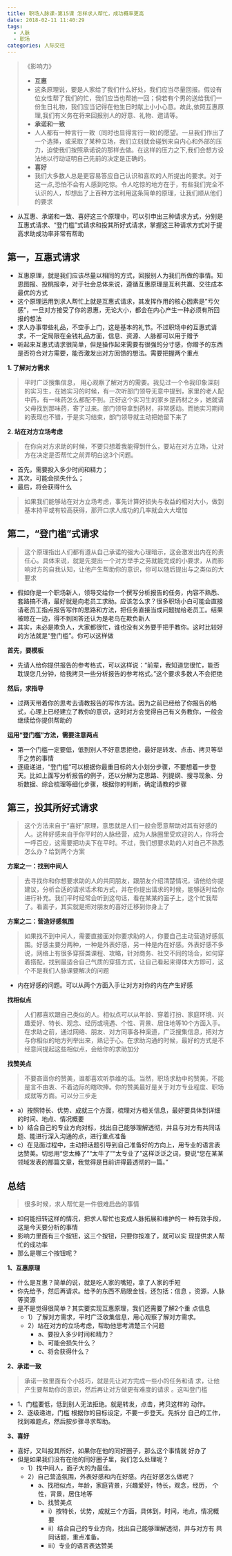 ```yaml
---
title: 职场人脉课-第15课 怎样求人帮忙，成功概率更高
date: 2018-02-11 11:40:29
tags: 
  - 人脉
  - 职场
categories: 人际交往
---
```


> 《影响力》
> - **互惠**
> - 这条原理说，要是人家给了我们什么好处，我们应当尽量回报。假设有位女性帮了我们的忙，我们应当也帮她一回；倘若有个男的送给我们一份生日礼物，我们应当记得在他生日时献上小小心意。故此,依照互惠原理,我们有义务在将来回报别人的好意、礼物、邀请等。
> - **承诺和一致**
> - 人人都有一种言行一致（同时也显得言行一致)的愿望。一旦我们作出了一个选择，或采取了某种立场，我们立刻就会碰到来自内心和外部的压力，迫使我们按照承诺说的那样去做。在这样的压力之下,我们会想方设法地以行动证明自己先前的决定是正确的。
> - **喜好**
> - 我们大多数人总是更容易答应自己认识和喜欢的人所提出的要求。对于这一点,恐怕不会有人感到吃惊。令人吃惊的地方在于，有些我们完全不认识的人，却想出了上百种方法利用这条简单的原理，让我们顺从他们的要求

- 从互惠、承诺和一致、喜好这三个原理中，可以引申出三种请求方式，分别是互惠式请求、“登门槛”式请求和投其所好式请求，掌握这三种请求方式对于提高求助成功率非常有帮助

<!--more-->

第一，互惠式请求
---

- 互惠原理，就是我们应该尽量以相同的方式，回报别人为我们所做的事情。知恩图报、投桃报李，对于社会总体来说，遵循互惠原理是互利共赢、交往成本最优的方式
- 这个原理运用到求人帮忙上就是互惠式请求，其发挥作用的核心因素是”亏欠感”，一旦对方接受了你的恩惠，无论大小，都会在内心产生一种必须有所回报的想法
- 求人办事带些礼品，不空手上门，这是基本的礼节。不过职场中的互惠式请求，不一定局限在金钱礼品方面，信息、资源、人脉都可以用于赠予
- 听起来互惠式请求很简单，但是操作起来需要有很强的分寸感，你赠予的东西是否符合对方需要，能否激发出对方回馈的想法。需要把握两个重点

**1. 了解对方需求**

> 平时广泛搜集信息， 用心观察了解对方的需要。我见过一个令我印象深刻的实习生，在她实习的时候，有一次听部门领导无意中提到，家里的老人配中药，有一味药怎么都配不到。正好这个实习生的家乡是药材之乡，她就请父母找到那味药，寄了过来。部门领导拿到药材，非常感动。而她实习期间的表现也不错，于是实习结束，部门领导就主动把她留下来了

**2. 站在对方立场考虑**

> 在你向对方求助的时候，不要只想着我能得到什么，要站在对方立场，让对方在决定是否帮忙之前弄明白这3个问题。

- 首先，需要投入多少时间和精力；
- 其次，可能会损失什么；
- 最后，将会获得什么

> 如果我们能够站在对方立场考虑，事先计算好损失与收益的相对大小，做到基本持平或有较高获得，那开口求人成功的几率就会大大增加

第二，“登门槛”式请求
---

> 这个原理指出人们都有遵从自己承诺的强大心理暗示，这会激发出内在的责任心。具体来说，就是先提出一个对方举手之劳就能完成的小要求，从而影响对方的自我认知，让他产生帮助你的意识，你可以随后提出与之类似的大要求

- 假如你是一个职场新人，领导交给你一个撰写分析报告的任务，内容不熟悉、套路搞不清，最好就是向老员工求助。应该怎么求？很多职场小白可能会直接请老员工指点报告写作的思路和方法，把任务直接当成问题抛给老员工。结果被晾在一边，得不到回答还认为是老鸟在欺负新人
- 其实，未必是欺负人，大家都很忙，谁也没有义务要手把手教你。这时比较好的方法就是“登门槛”。你可以这样做
  
**首先，要模板**

- 先请人给你提供报告的参考格式，可以这样说：“前辈，我知道您很忙，能否耽误您几分钟，给我拷贝一些分析报告的参考格式。”这个要求多数人不会拒绝

**然后，求指导**

- 过两天带着你的思考去请教报告的写作方法。因为之前已经给了你报告的格式，心理上已经建立了教你的意识，这时对方会觉得自己有义务教你，一般会继续给你提供帮助的

**运用“登门槛”方法，需要注意两点**

- 第一个门槛一定要低，低到别人不好意思拒绝，最好是转发、点击、拷贝等举手之劳的事情
- 逐级递进，“登门槛”可以根据你最重目标的大小划分步骤，不要想着一步登天。比如上面写分析报告的例子，还以分解为定思路、列提纲、搜寻现象、分析数据、综合梳理等细化步骤，根据你的判断，确定请教的步骤

第三，投其所好式请求
---

> 这个方法来自于“喜好”原理，意思就是人们一般会愿意帮助对其有好感的人。这种好感来自于你平时的人脉经营，成为人脉圈里受欢迎的人，你将会一呼百应，这需要把功夫下在平时。不过，我们想要求助的人对自己不熟悉怎么办？给到两个方案


**方案之一：找到中间人**

> 去寻找你和你想要求助的人的共同朋友，跟朋友介绍清楚情况，请他给你提建议，分析合适的请求话术和方式，并在你提出请求的时候，能够适时给你进行补充。我们平时经常会听到这句话，看在某某的面子上，这个忙我帮了。看面子，其实就是把对朋友的喜好迁移到你身上了


**方案之二：营造好感氛围**

> 如果找不到中间人，需要直接面对你要求助的人，你要自己主动营造好感氛围。好感主要分两种，一种是外表好感，另一种是内在好感。外表好感不多说，网络上有很多穿搭类课程、攻略，针对商务、社交不同的场合，如何穿着搭配，找到最适合自己气质的穿搭方式，让自己看起来得体大方即可，这个不是我们人脉课要解决的问题

- 内在好感的问题。可以从两个方面入手让对方对你的内在产生好感

**找相似点**

> 人们都喜欢跟自己类似的人。相似点可以从年龄、穿着打扮、家庭环境、兴趣爱好、特长、观念、经历或境遇、个性、背景、居住地等10个方面入手。在求助之前，通过网络、朋友、对方同事各种渠道，广泛搜集信息，把对方与你相似的地方列举出来，熟记于心。在求助沟通的时候，最好的方式是不经意间提起这些相似点，会给你的求助加分

**找赞美点**

> 不要吝啬你的赞美，谁都喜欢听恭维的话。当然，职场求助中的赞美，不能是言不由衷、不着边际的瞎吹捧。你的赞美最好是关于对方专业程度、职场成就等方面。可以分三步走

- a）按照特长、优势、成就三个方面，梳理对方相关信息，最好要具体到详细的时间、地点、情况概要
- b）结合自己的专业方向对标，找出自己能够理解透彻，并且与对方有共同话题、能进行深入沟通的点，进行重点准备
- c）在见面过程中，主动把话题引导到自己准备好的方向上，用专业的语言表达赞美。切忌用“您太棒了”“太牛了”“太专业了”这样泛泛之词，要说“您在某某领域发表的那篇文章，我觉得是目前讲得最透彻的一篇。”

总结
---

> 很多时候，求人帮忙是一件很难启齿的事情

- 如何能扭转这样的情况，把求人帮忙也变成人脉拓展和维护的一 种有效手段，这是今天要分析的事情
- 影响力里面有三个按钮，这三个按钮，只要你按准了，就可以实 现提供求人帮忙的成功率
- 那么是哪三个按钮呢？

**1、互惠原理**

- 什么是互惠？简单的说，就是吃人家的嘴短，拿了人家的手短
- 你先给予，然后再请求。给予的东西不局限金钱，还包括：信息 ，资源，人脉等资源
- 是不是觉得很简单？其实要实现互惠原理，我们还需要了解2个重 点信息
  - 1）了解对方需求，平时广泛收集信息，用心观察了解对方需求。
  - 2）站在对方的立场考虑，帮助他思考清楚三个问题
    - a、要投入多少时间和精力？
    - b、可能会损失什么？
    - c、将会获得什么？
    
**2、承诺一致**

> 承诺一致里面有个小技巧，就是先让对方完成一些小的任务和请 求，让他产生要帮助你的意识，然后再让对方做更有难度的请求 。这叫登门槛

- 1、门槛要低，低到别人无法拒绝。就是转发，点击，拷贝这样的 动作。
- 2、逐级递进，门槛 根据你的目标设定，不要一步登天。先拆分 自己的工作，找到难题点，然后按步骤寻求帮助。

**3、喜好**

- 喜好，又叫投其所好，如果你在他的同好圈子，那么这个事情就 好办了
- 但是如果我们没有在他的同好圈子里，我们怎么处理呢？
  - 1）找中间人，面子大的为最佳。
  - 2）自己营造氛围，外表好感和内在好感。内在好感怎么做呢？
    - a、找相似点，年龄，家庭背景，兴趣爱好，特长，观念，经历， 个性，背景，居住地等
    - b、找赞美点
      - i）按特长，优势，成就三个方面，具体到，时间，地点，情况概 要
      - ii）结合自己的专业方向，找出自己能够理解透彻，并与对方有 共同话题，重点准备。
      - iii）专业的语言表达赞美
      
